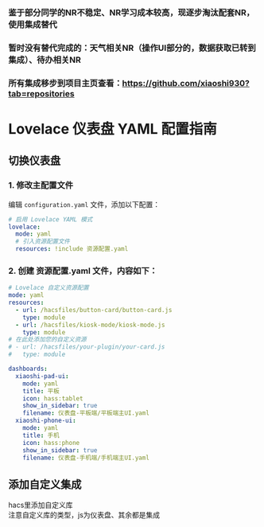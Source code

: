 ### 鉴于部分同学的NR不稳定、NR学习成本较高，现逐步淘汰配套NR，使用集成替代
### 暂时没有替代完成的：天气相关NR（操作UI部分的，数据获取已转到集成）、待办相关NR
### 所有集成移步到项目主页查看：https://github.com/xiaoshi930?tab=repositories
###  
  
  
# Lovelace 仪表盘 YAML 配置指南

## 切换仪表盘

### 1. 修改主配置文件

编辑 `configuration.yaml` 文件，添加以下配置：

```yaml
# 启用 Lovelace YAML 模式
lovelace:
  mode: yaml
  # 引入资源配置文件
  resources: !include 资源配置.yaml
```
### 2. 创建 资源配置.yaml 文件，内容如下：
```yaml
# Lovelace 自定义资源配置
mode: yaml
resources:
  - url: /hacsfiles/button-card/button-card.js
    type: module
  - url: /hacsfiles/kiosk-mode/kiosk-mode.js
    type: module
# 在此处添加您的自定义资源
# - url: /hacsfiles/your-plugin/your-card.js
#   type: module

dashboards:
  xiaoshi-pad-ui:
    mode: yaml
    title: 平板
    icon: hass:tablet
    show_in_sidebar: true
    filename: 仪表盘-平板端/平板端主UI.yaml
  xiaoshi-phone-ui:
    mode: yaml
    title: 手机
    icon: hass:phone
    show_in_sidebar: true
    filename: 仪表盘-手机端/手机端主UI.yaml
```

## 添加自定义集成
hacs里添加自定义库  
注意自定义库的类型，js为仪表盘、其余都是集成  



